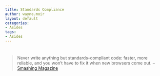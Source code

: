 ```yaml
---
title: Standards Compliance
author: wayne.moir
layout: default
categories:
- Asides
tags:
- Asides
---
```

# 

> Never write anything but standards-compliant code: faster, more reliable, and you won’t have to fix it when new browsers come out. – [Smashing Magazine][1]

 [1]: http://www.smashingmagazine.com/2010/08/18/the-web-design-community-offers-advice-to-beginners/